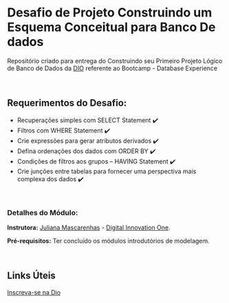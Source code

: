 # Desafio de Projeto Construindo um Esquema Conceitual para Banco De dados
Repositório criado para entrega do Construindo seu Primeiro Projeto Lógico de Banco de Dados da [DIO](https://web.dio.me/) referente ao Bootcamp - Database Experience

<br />

## Requerimentos do Desafio:
- Recuperações simples com SELECT Statement :heavy_check_mark:
- Filtros com WHERE Statement :heavy_check_mark:
- Crie expressões para gerar atributos derivados :heavy_check_mark:
- Defina ordenações dos dados com ORDER BY :heavy_check_mark:
- Condições de filtros aos grupos – HAVING Statement :heavy_check_mark:
- Crie junções entre tabelas para fornecer uma perspectiva mais complexa dos dados :heavy_check_mark:



<br />

### Detalhes do Módulo:

**Instrutora:** [Juliana Mascarenhas](https://www.linkedin.com/in/juliana-mascarenhas-00349426/) - [Digital Innovation One](https://web.dio.me/).

**Pré-requisitos:** Ter concluído os módulos introdutórios de modelagem.



<br />


## Links Úteis

[Inscreva-se na Dio](https://dio.me/sign-up?ref=M87RWQPGJO)
